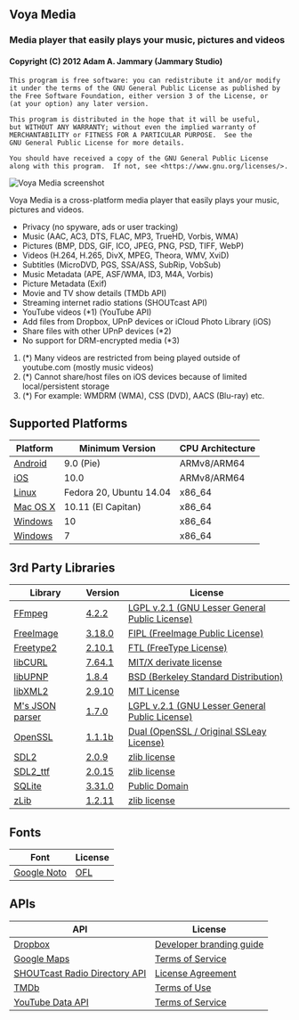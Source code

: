 ## Voya Media
### Media player that easily plays your music, pictures and videos
#### Copyright (C) 2012 Adam A. Jammary (Jammary Studio)

    This program is free software: you can redistribute it and/or modify
    it under the terms of the GNU General Public License as published by
    the Free Software Foundation, either version 3 of the License, or
    (at your option) any later version.

    This program is distributed in the hope that it will be useful,
    but WITHOUT ANY WARRANTY; without even the implied warranty of
    MERCHANTABILITY or FITNESS FOR A PARTICULAR PURPOSE.  See the
    GNU General Public License for more details.

    You should have received a copy of the GNU General Public License
    along with this program.  If not, see <https://www.gnu.org/licenses/>.

![Voya Media screenshot](https://sourceforge.net/p/voyamedia/screenshot/VoyaMedia-8-1920.png)

Voya Media is a cross-platform media player that easily plays your music, pictures and videos.

- Privacy (no spyware, ads or user tracking)
- Music (AAC, AC3, DTS, FLAC, MP3, TrueHD, Vorbis, WMA)
- Pictures (BMP, DDS, GIF, ICO, JPEG, PNG, PSD, TIFF, WebP)
- Videos (H.264, H.265, DivX, MPEG, Theora, WMV, XviD)
- Subtitles (MicroDVD, PGS, SSA/ASS, SubRip, VobSub)
- Music Metadata (APE, ASF/WMA, ID3, M4A, Vorbis)
- Picture Metadata (Exif)
- Movie and TV show details (TMDb API)
- Streaming internet radio stations (SHOUTcast API)
- YouTube videos (*1) (YouTube API)
- Add files from Dropbox, UPnP devices or iCloud Photo Library (iOS)
- Share files with other UPnP devices (*2)
- No support for DRM-encrypted media (*3)

1. (*) Many videos are restricted from being played outside of youtube.com (mostly music videos)
2. (*) Cannot share/host files on iOS devices because of limited local/persistent storage
3. (*) For example: WMDRM (WMA), CSS (DVD), AACS (Blu-ray) etc.

## Supported Platforms

Platform | Minimum Version | CPU Architecture
-------- | --------------- | ----------------
[Android](https://play.google.com/store/apps/details?id=com.voyamedia.android) | 9.0 (Pie) | ARMv8/ARM64
[iOS](https://itunes.apple.com/us/app/voya-media/id1009917954) | 10.0 | ARMv8/ARM64
[Linux](https://sourceforge.net/projects/voyamedia/files/VoyaMedia/3.x/Linux/) | Fedora 20, Ubuntu 14.04 | x86_64
[Mac OS X](https://itunes.apple.com/us/app/voya-media/id1009333985) | 10.11 (El Capitan) | x86_64
[Windows](https://www.microsoft.com/store/apps/9NBLGGH52684) | 10 | x86_64
[Windows](https://sourceforge.net/projects/voyamedia/files/VoyaMedia/3.x/Windows/) | 7 | x86_64

## 3rd Party Libraries

Library | Version | License
------- | ------- | -------
[FFmpeg](https://ffmpeg.org/) | [4.2.2](https://www.ffmpeg.org/releases/ffmpeg-4.2.2.tar.bz2) | [LGPL v.2.1 (GNU Lesser General Public License)](https://ffmpeg.org/legal.html)
[FreeImage](http://freeimage.sourceforge.net/download.html) | [3.18.0](http://downloads.sourceforge.net/freeimage/FreeImage3180.zip) | [FIPL (FreeImage Public License)](http://freeimage.sourceforge.net/license.html)
[Freetype2](https://www.freetype.org/) | [2.10.1](https://sourceforge.net/projects/freetype/files/freetype2/2.10.1/freetype-2.10.1.tar.gz) | [FTL (FreeType License)](https://www.freetype.org/license.html)
[libCURL](https://curl.haxx.se/libcurl/) | [7.64.1](https://curl.haxx.se/download/curl-7.64.1.tar.gz) | [MIT/X derivate license](https://curl.haxx.se/docs/copyright.html)
[libUPNP](http://pupnp.sourceforge.net/) | [1.8.4](https://sourceforge.net/projects/pupnp/files/pupnp/libupnp-1.8.4/libupnp-1.8.4.tar.bz2/download) | [BSD (Berkeley Standard Distribution)](http://pupnp.sourceforge.net/#license)
[libXML2](http://xmlsoft.org/) | [2.9.10](http://xmlsoft.org/sources/libxml2-2.9.10.tar.gz) | [MIT License](https://opensource.org/licenses/mit-license.html)
[M's JSON parser](https://sourceforge.net/projects/mjson/) | [1.7.0](https://sourceforge.net/projects/mjson/files/mjson/mjson-1.7.0.tar.gz/download) | [LGPL v.2.1 (GNU Lesser General Public License)](https://sourceforge.net/projects/mjson/)
[OpenSSL](https://www.openssl.org/) | [1.1.1b](https://www.openssl.org/source/openssl-1.1.1b.tar.gz) | [Dual (OpenSSL / Original SSLeay License)](https://www.openssl.org/source/license.html)
[SDL2](https://www.libsdl.org/) | [2.0.9](https://www.libsdl.org/release/SDL2-2.0.9.tar.gz) | [zlib license](https://www.libsdl.org/license.php)
[SDL2_ttf](https://www.libsdl.org/projects/SDL_ttf/) | [2.0.15](https://www.libsdl.org/projects/SDL_ttf/release/SDL2_ttf-2.0.15.tar.gz) | [zlib license](https://www.libsdl.org/license.php)
[SQLite](https://www.sqlite.org/) | [3.31.0](https://www.sqlite.org/2020/sqlite-autoconf-3310000.tar.gz) | [Public Domain](https://www.sqlite.org/copyright.html)
[zLib](http://www.zlib.net/) | [1.2.11](https://downloads.sourceforge.net/project/libpng/zlib/1.2.11/zlib-1.2.11.tar.gz) | [zlib license](http://www.zlib.net/zlib_license.html)

## Fonts

Font | License
---- | -------
[Google Noto](https://www.google.com/get/noto/) | [OFL](http://scripts.sil.org/cms/scripts/page.php?site_id=nrsi&id=OFL)

## APIs

API | License
--- | -------
[Dropbox](https://www.dropbox.com/developers) | [Developer branding guide](https://www.dropbox.com/developers/reference/branding-guide)
[Google Maps](https://developers.google.com/maps/documentation/geocoding/start) | [Terms of Service](https://developers.google.com/maps/terms)
[SHOUTcast Radio Directory API](http://wiki.shoutcast.com/wiki/SHOUTcast_Radio_Directory_API) | [License Agreement](http://wiki.shoutcast.com/wiki/SHOUTcast_API_License_Agreement)
[TMDb](https://www.themoviedb.org/documentation/api) | [Terms of Use](https://www.themoviedb.org/terms-of-use)
[YouTube Data API](https://developers.google.com/youtube/v3/) | [Terms of Service](https://developers.google.com/youtube/terms/api-services-terms-of-service)
